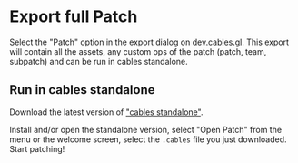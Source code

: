 # Export full Patch

Select the "Patch" option in the export dialog on [dev.cables.gl](https://dev.cables.gl). This export will contain
all the assets, any custom ops of the patch (patch, team, subpatch) and can be run in cables standalone.

## Run in cables standalone

Download the latest version of ["cables standalone"](https://dev.cables.gl/downloads).

Install and/or open the standalone version, select "Open Patch" from the menu or the welcome screen, select
the `.cables` file you just downloaded. Start patching!
